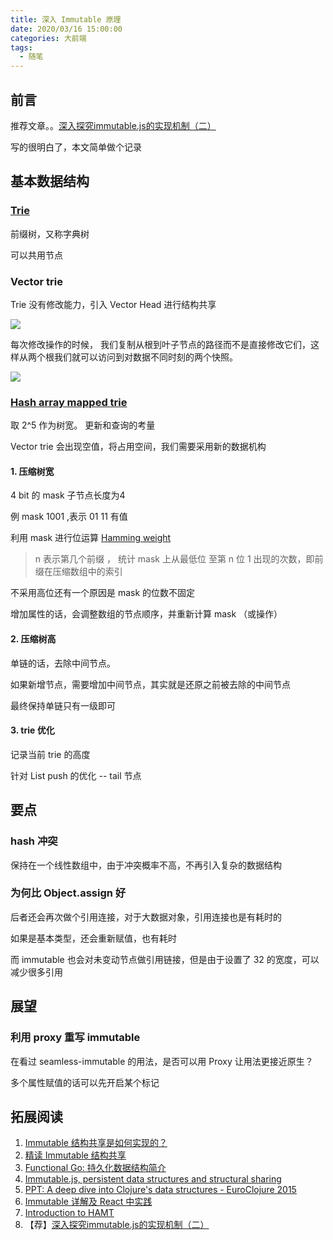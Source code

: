 ```yaml
---
title: 深入 Immutable 原理
date: 2020/03/16 15:00:00
categories: 大前端
tags: 
  - 随笔
---
```


## 前言

推荐文章。。[深入探究immutable.js的实现机制（二）](https://juejin.im/post/5ba4a6b75188255ca1537b19)

写的很明白了，本文简单做个记录

<!--more-->

## 基本数据结构

### [Trie](https://en.wikipedia.org/wiki/Trie)

前缀树，又称字典树

可以共用节点

### Vector trie

Trie 没有修改能力，引入 Vector Head 进行结构共享

![](https://user-gold-cdn.xitu.io/2018/9/14/165d635ebb85e04d?imageView2/0/w/1280/h/960/format/webp/ignore-error/1)

每次修改操作的时候， 我们复制从根到叶子节点的路径而不是直接修改它们，这样从两个根我们就可以访问到对数据不同时刻的两个快照。

![](https://pic4.zhimg.com/v2-2b4c801a7b40eefcd4ee6767fb984fdf_b.webp)

### [Hash array mapped trie](https://en.wikipedia.org/wiki/Hash_array_mapped_trie)

取 2^5 作为树宽。 更新和查询的考量

Vector trie 会出现空值，将占用空间，我们需要采用新的数据机构

#### 1. 压缩树宽

4 bit 的 mask 子节点长度为4

例 mask 1001 ,表示 01 11 有值

利用 mask 进行位运算 [Hamming weight](https://en.wikipedia.org/wiki/Hamming_weight)
> n 表示第几个前缀 ， 统计 mask 上从最低位 至第 n 位 1 出现的次数，即前缀在压缩数组中的索引

不采用高位还有一个原因是 mask 的位数不固定

增加属性的话，会调整数组的节点顺序，并重新计算 mask （或操作）

#### 2. 压缩树高

单链的话，去除中间节点。

如果新增节点，需要增加中间节点，其实就是还原之前被去除的中间节点

最终保持单链只有一级即可

#### 3. trie 优化


记录当前 trie 的高度

针对 List push 的优化 -- tail 节点

## 要点




### hash 冲突

保持在一个线性数组中，由于冲突概率不高，不再引入复杂的数据结构

### 为何比 Object.assign 好

后者还会再次做个引用连接，对于大数据对象，引用连接也是有耗时的

如果是基本类型，还会重新赋值，也有耗时

而 immutable 也会对未变动节点做引用链接，但是由于设置了 32 的宽度，可以减少很多引用

## 展望

### 利用 proxy 重写 immutable

在看过 seamless-immutable 的用法，是否可以用 Proxy 让用法更接近原生？

多个属性赋值的话可以先开启某个标记

## 拓展阅读

1. [Immutable 结构共享是如何实现的？](https://github.com/dt-fe/weekly/issues/14)
2. [精读 Immutable 结构共享](https://zhuanlan.zhihu.com/p/27133830)
3. [Functional Go: 持久化数据结构简介](https://io-meter.com/2016/09/03/Functional-Go-persist-datastructure-intro/)
4. [Immutable.js, persistent data structures and structural sharing](https://medium.com/@dtinth/immutable-js-persistent-data-structures-and-structural-sharing-6d163fbd73d2)
5. [PPT: A deep dive into Clojure's data structures - EuroClojure 2015](https://www.slideshare.net/mohitthatte/a-deep-dive-into-clojures-data-structures-euroclojure-2015)
6. [Immutable 详解及 React 中实践](https://zhuanlan.zhihu.com/p/20295971)
7. [Introduction to HAMT](https://idea.popcount.org/2012-07-25-introduction-to-hamt/)
8. 【荐】[深入探究immutable.js的实现机制（二）](https://juejin.im/post/5ba4a6b75188255ca1537b19)